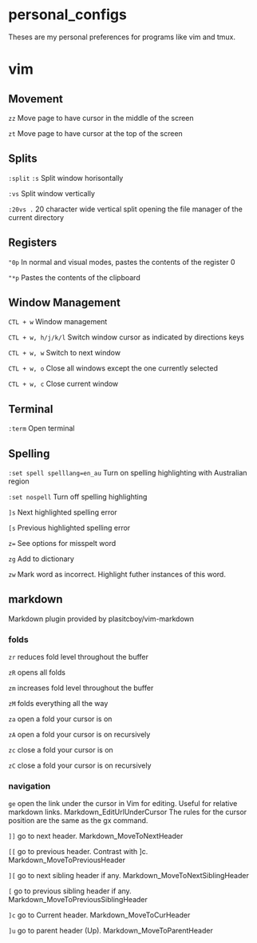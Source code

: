 # personal_configs
Theses are my personal preferences for programs like vim and tmux.

# vim

## Movement
`zz`
Move page to have cursor in the middle of the screen

`zt`
Move page to have cursor at the top of the screen

## Splits
`:split`
`:s`
Split window horisontally

`:vs`
Split window vertically

`:20vs .`
20 character wide vertical split opening the file manager of the current directory

## Registers

`"0p`
In normal and visual modes, pastes the contents of the register 0

`"*p`
Pastes the contents of the clipboard


## Window Management
`CTL + w`
Window management

`CTL + w, h/j/k/l`
Switch window cursor as indicated by directions keys

`CTL + w, w`
Switch to next window

`CTL + w, o`
Close all windows except the one currently selected

`CTL + w, c`
Close current window

## Terminal
`:term`
Open terminal

## Spelling

`:set spell spelllang=en_au`
Turn on spelling highlighting with Australian region

`:set nospell`
Turn off spelling highlighting

`]s`
Next highlighted spelling error

`[s`
Previous highlighted spelling error

`z=`
See options for misspelt word

`zg`
Add to dictionary

`zw`
Mark word as incorrect. Highlight futher instances of this word.

## markdown 

Markdown plugin provided by plasitcboy/vim-markdown

### folds

`zr`
reduces fold level throughout the buffer

`zR`
opens all folds

`zm`
increases fold level throughout the buffer

`zM`
folds everything all the way

`za`
open a fold your cursor is on

`zA`
open a fold your cursor is on recursively

`zc`
close a fold your cursor is on

`zC`
close a fold your cursor is on recursively


### navigation

`ge`
open the link under the cursor in Vim for editing. Useful for relative markdown links. <Plug>Markdown_EditUrlUnderCursor The rules for the cursor position are the same as the gx command.

`]]`
go to next header. <Plug>Markdown_MoveToNextHeader

`[[`
go to previous header. Contrast with ]c. <Plug>Markdown_MoveToPreviousHeader

`][`
go to next sibling header if any. <Plug>Markdown_MoveToNextSiblingHeader

`[`
go to previous sibling header if any. <Plug>Markdown_MoveToPreviousSiblingHeader

`]c`
go to Current header. <Plug>Markdown_MoveToCurHeader

`]u`
go to parent header (Up). <Plug>Markdown_MoveToParentHeader


